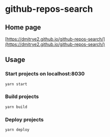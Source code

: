 # github-repos-search

## Home page
[https://dmitrye2.github.io/github-repos-search/](https://dmitrye2.github.io/github-repos-search/)

## Usage

### Start projects on localhost:8030

```js
yarn start
```

### Build projects

```js
yarn build
```

### Deploy projects

```js
yarn deploy
```